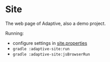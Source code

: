 # Site

The web page of Adaptive, also a demo project.

Running:

* configure settings in [site.properties](./etc/site.properties)
* `gradle :adaptive-site:run`
* `gradle :adaptive-site:jsBrowserRun`
